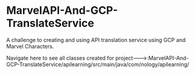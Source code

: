 # MarvelAPI-And-GCP-TranslateService

A challenge to creating and using API translation service using GCP and Marvel Characters. 

Navigate here to see all classes created for project--->:MarvelAPI-And-GCP-TranslateService/apilearning/src/main/java/com/nology/apilearning/

